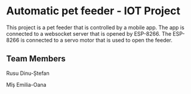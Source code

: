 # Automatic pet feeder - IOT Project

This project is a pet feeder that is controlled by a mobile app. The app is connected to a websocket server that is opened by ESP-8266. The ESP-8266 is connected to a servo motor that is used to open the feeder.

## Team Members

Rusu Dinu-Ștefan

Mîș Emilia-Oana
